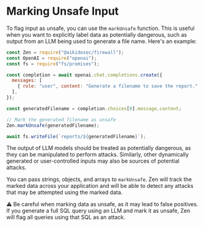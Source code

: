# Marking Unsafe Input

To flag input as unsafe, you can use the `markUnsafe` function. This is useful when you want to explicitly label data as potentially dangerous, such as output from an LLM being used to generate a file name. Here's an example:

```js
const Zen = require("@aikidosec/firewall");
const OpenAI = require("openai");
const fs = require("fs/promises");

const completion = await openai.chat.completions.create({
  messages: [
    { role: "user", content: "Generate a filename to save the report." },
  ],
});

const generatedFilename = completion.choices[0].message.content;

// Mark the generated filename as unsafe
Zen.markUnsafe(generatedFilename);

await fs.writeFile(`reports/${generatedFilename}`);
```

The output of LLM models should be treated as potentially dangerous, as they can be manipulated to perform attacks. Similarly, other dynamically generated or user-controlled inputs may also be sources of potential attacks.

You can pass strings, objects, and arrays to `markUnsafe`. Zen will track the marked data across your application and will be able to detect any attacks that may be attempted using the marked data.

⚠️ Be careful when marking data as unsafe, as it may lead to false positives. If you generate a full SQL query using an LLM and mark it as unsafe, Zen will flag all queries using that SQL as an attack.
